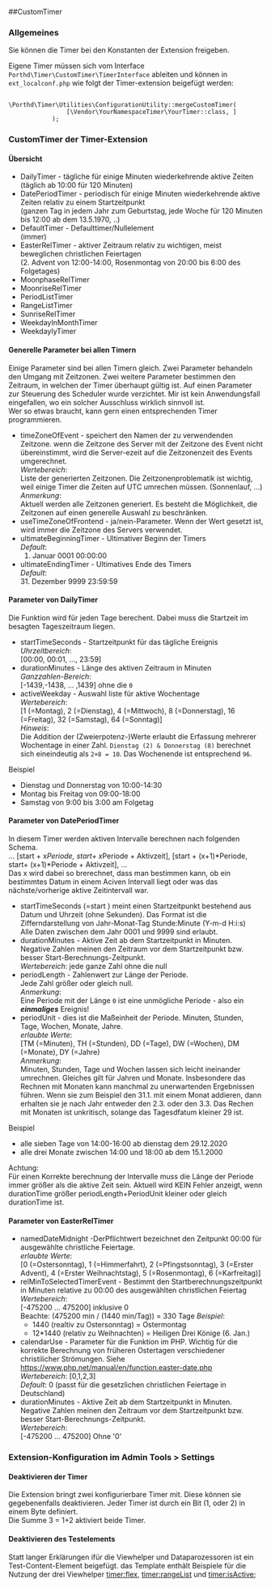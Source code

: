 ##CustomTimer
### Allgemeines
Sie können die Timer bei den Konstanten der Extension freigeben. 

Eigene Timer müssen sich vom Interface ``Porthd\Timer\CustomTimer\TimerInterface`` ableiten und können 
in ``ext_localconf.php`` wie folgt der Timer-extension beigefügt werden:
````
            \Porthd\Timer\Utilities\ConfigurationUtility::mergeCustomTimer(
                [\Vendor\YourNamespaceTimer\YourTimer::class, ]
            );
````

### CustomTimer der Timer-Extension
#### Übersicht
* DailyTimer - tägliche für einige Minuten wiederkehrende aktive Zeiten  
  (täglich ab 10:00 für 120 Minuten)
* DatePeriodTimer - periodisch für einige Minuten wiederkehrende aktive Zeiten relativ zu einem Startzeitpunkt  
  (ganzen Tag in jedem Jahr zum Geburtstag, jede Woche für 120 Minuten bis 12:00 ab dem 13.5.1970, ..)
* DefaultTimer - Defaulttimer/Nullelement  
  (immer)
* EasterRelTimer - aktiver Zeitraum relativ zu wichtigen, meist beweglichen christlichen Feiertagen    
  (2. Advent von 12:00-14:00, Rosenmontag von 20:00 bis 6:00 des Folgetages)
* MoonphaseRelTimer
* MoonriseRelTimer
* PeriodListTimer
* RangeListTimer
* SunriseRelTimer
* WeekdayInMonthTimer
* WeekdaylyTimer
#### Generelle Parameter bei allen Timern
Einige Parameter sind bei allen Timern gleich. Zwei Parameter behandeln den Umgang mit Zeitzonen. Zwei weitere Parameter bestimmen den Zeitraum, in welchen der Timer überhaupt gültig ist. 
Auf einen Parameter zur Steuerung des Scheduler wurde verzichtet. Mir ist kein Anwendungsfall eingefallen, wo ein solcher Ausschluss wirklich sinnvoll ist.   
Wer so etwas braucht, kann gern einen entsprechenden Timer programmieren. 

* timeZoneOfEvent - speichert den Namen der zu verwendenden Zeitzone. wenn die Zeitzone des Server mit der Zeitzone des Event nicht übereinstimmt, wird die Server-ezeit auf die Zeitzonenzeit des Events umgerechnet.  
  *Wertebereich*:   
  Liste der generierten Zeitzonen. Die Zeitzonenproblematik ist wichtig, weil einige Timer die Zeiten auf UTC umrechen müssen. (Sonnenlauf, ...)    
  *Anmerkung*:   
  Aktuell werden alle Zeitzonen generiert. Es besteht die Möglichkeit, die Zeitzonen auf einen generelle Auswahl zu beschränken. 
* useTimeZoneOfFrontend - ja/nein-Parameter. Wenn der Wert gesetzt ist, wird immer die Zeitzone des Servers verwendet. 
* ultimateBeginningTimer - Ultimativer Beginn der Timers  
  *Default*:   
  1. Januar 0001 00:00:00 
* ultimateEndingTimer - Ultimatives Ende des Timers  
  *Default*:  
  31. Dezember 9999 23:59:59
  

#### Parameter von DailyTimer
Die Funktion wird für jeden Tage berechent. Dabei muss die Startzeit im besagten Tageszeitraum liegen. 

* startTimeSeconds - Startzeitpunkt für das tägliche Ereignis 
  *Uhrzeitbereich*:  
  [00:00, 00:01, ..., 23:59] 
* durationMinutes - Länge des aktiven Zeitraum in Minuten   
  *Ganzzahlen-Bereich*:  
  [-1439,-1438, ... ,1439] ohne die ``0``
* activeWeekday - Auswahl liste für aktive Wochentage   
  *Wertebereich*:  
  [1 (=Montag), 2 (=Dienstag), 4 (=Mittwoch), 8 (=Donnerstag), 16 (=Freitag), 32 (=Samstag), 64 (=Sonntag)]   
  *Hinweis*:   
  Die Addition der (Zweierpotenz-)Werte erlaubt die Erfassung mehrerer Wochentage in einer Zahl. ``Dienstag (2) & Donnerstag (8)`` berechnet sich eineindeutig als ``2+8 = 10``. Das Wochenende ist entsprechend ``96``.
  
Beispiel
- Dienstag und Donnerstag von 10:00-14:30
- Montag bis Freitag von 09:00-18:00
- Samstag von 9:00 bis 3:00 am Folgetag

#### Parameter von DatePeriodTimer
In diesem Timer werden aktiven Intervalle berechnen nach folgenden Schema.   
... [start + x*Periode, start+ x*Periode + Aktivzeit], [start + (x+1)*Periode, start+ (x+1)*Periode + Aktivzeit], ...   
Das x wird dabei so brerechnet, dass man bestimmen kann, ob ein bestimmtes Datum in einem Aciven Intervall liegt oder was das nächste/vorherige aktive Zeitintervall war.

* startTimeSeconds (=start ) meint einen Startzeitpunkt bestehend aus Datum und Uhrzeit (ohne Sekunden). 
  Das Format ist die Zifferndarstellung von Jahr-Monat-Tag Stunde:Minute (Y-m-d H:i:s)  
  Alle Daten zwischen dem Jahr 0001 und 9999 sind erlaubt. 
* durationMinutes - Aktive Zeit ab dem Startzeitpunkt in Minuten. Negative Zahlen meinen den Zeitraum vor dem Startzeitpunkt bzw. besser Start-Berechnungs-Zeitpunkt.  
  *Wertebereich*: jede ganze Zahl ohne die null
* periodLength - Zahlenwert zur Länge der Periode.  
  Jede Zahl größer oder gleich null.   
  *Anmerkung*:  
  Eine Periode mit der Länge ``0`` ist eine unmögliche Periode - also ein ***einmaliges*** Ereignis!  
* periodUnit - dies ist die Maßeinheit der Periode. Minuten, Stunden, Tage, Wochen, Monate, Jahre.   
  *erlaubte Werte*:  
  [TM (=Minuten), TH (=Stunden), DD (=Tage), DW (=Wochen), DM (=Monate), DY (=Jahre)   
  *Anmerkung*:  
  Minuten, Stunden, Tage und Wochen lassen sich leicht ineinander umrechnen. Gleiches gilt für Jahren und Monate. 
  Insbesondere das Rechnen mit Monaten  kann manchmal zu unerwartenden Ergebnissen führen.
  Wenn sie zum Beispiel den 31.1. mit einem Monat addieren, dann erhalten sie je nach Jahr entweder den 2.3. oder den 3.3.
  Das Rechen mit Monaten ist unkritisch, solange das Tagesdfatum kleiner 29 ist.

Beispiel   
* alle sieben Tage von 14:00-16:00 ab dienstag dem 29.12.2020
* alle drei Monate zwischen 14:00 und 18:00 ab dem 15.1.2000 

Achtung:  
Für einen Korrekte berechnung der Intervalle muss die Länge der Periode immer größer als die aktive Zeit sein. 
Aktuell wird KEIN Fehler anzeigt, wenn durationTime größer periodLength+PeriodUnit kleiner oder gleich durationTime ist.

#### Parameter von EasterRelTimer
* namedDateMidnight -DerPflichtwert bezeichnet den Zeitpunkt 00:00 für ausgewählte christliche Feiertage.    
  *erlaubte Werte*:  
  [0 (=Ostersonntag), 1 (=Himmerfahrt), 2 (=Pfingstsonntag), 3 (=Erster Advent), 4 (=Erster Weihnachtstag), 5 (=Rosenmontag), 6 (=Karfreitag)]
* relMinToSelectedTimerEvent - Bestimmt den Startberechnungszeitpunkt in Minuten relative zu 00:00 des ausgewählten christlichen Feiertag   
  *Wertebereich*:  
  [-475200 ... 475200] inklusive 0  
  Beachte: (475200 min / (1440 min/Tag))  = 330 Tage
  *Beispiel*:  
  * 1440 (realtiv zu Ostersonntag) = Ostermontag     
  * 12*1440 (relativ zu Weihnachten) = Heiligen Drei Könige (6. Jan.)  
* calendarUse - Parameter für die Funktion im PHP. Wichtig für die korrekte Berechnung von früheren Ostertagen verschiedener christilicher Strömungen. Siehe https://www.php.net/manual/en/function.easter-date.php     
  *Wertebereich*: 
  [0,1,2,3]       
  *Default*: 0 (passt für die gesetzlichen christlichen Feiertage in Deutschland)
* durationMinutes - Aktive Zeit ab dem Startzeitpunkt in Minuten. Negative Zahlen meinen den Zeitraum vor dem Startzeitpunkt bzw. besser Start-Berechnungs-Zeitpunkt.  
  *Wertebereich*:   
  [-475200 ... 475200] Ohne '0'
  

### Extension-Konfiguration im Admin Tools > Settings
#### Deaktivieren der Timer
Die Extension bringt zwei konfigurierbare Timer mit.
Diese können sie gegebenenfalls deaktivieren. 
Jeder Timer ist durch ein Bit (1, oder 2) in einem Byte definiert.  
Die Summe 3 = 1+2 aktiviert beide Timer. 
#### Deaktivieren des Testelements
Statt langer Erklärungen ifür die Viewhelper und Dataparozessoren 
ist ein Test-Content-Element beigefügt. das Template enthält Beispiele 
für die Nutzung der drei Viewhelper <timer:flex>, <timer:rangeList> und <timer:isActive>;
